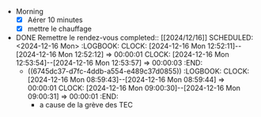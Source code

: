 - Morning
  * [x] Aérer 10 minutes
  * [x] mettre le chauffage <!-- pas besoin -->
- DONE Remettre le rendez-vous
  completed:: [[2024/12/16]]
  SCHEDULED: <2024-12-16 Mon>
  :LOGBOOK:
  CLOCK: [2024-12-16 Mon 12:52:11]--[2024-12-16 Mon 12:52:12] =>  00:00:01
  CLOCK: [2024-12-16 Mon 12:53:54]--[2024-12-16 Mon 12:53:57] =>  00:00:03
  :END:
	- ((6745dc37-d7fc-4ddb-a554-e489c37d0855))
	  :LOGBOOK:
	  CLOCK: [2024-12-16 Mon 08:59:43]--[2024-12-16 Mon 08:59:44] =>  00:00:01
	  CLOCK: [2024-12-16 Mon 09:00:30]--[2024-12-16 Mon 09:00:31] =>  00:00:01
	  :END:
		- a cause de la grève des TEC